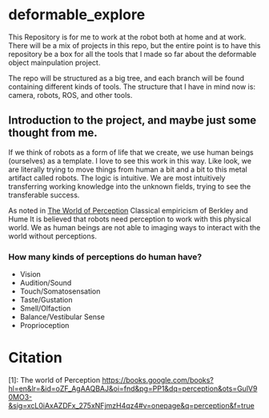# deformable_explore
This Repository is for me to work at the robot both at home and at work.
There will be a mix of projects in this repo, but the entire point is to have this repository be a box for all the tools that I made so far about the deformable object mainpulation project. 

The repo will be structured as a big tree, and each branch will be found containing different kinds of tools. The structure that I have in mind now is: camera, robots, ROS, and other tools.

## Introduction to the project, and maybe just some thought from me.
If we think of robots as a form of life that we create, we use human beings (ourselves) as a template. I love to see this work in this way. Like look, we are literally trying to move things from human a bit and a bit to this metal artifact called robots. The logic is intuitive. We are most intuitively transferring working knowledge into the unknown fields, trying to see the transferable success. 

As noted in [The World of Perception](1) Classical empiricism of Berkley and Hume  It is believed that robots need perception to work with this physical world. We as human beings are not able to imaging ways to interact with the world without perceptions. 

### How many kinds of perceptions do human have? 
+ Vision 
+ Audition/Sound
+ Touch/Somatosensation
+ Taste/Gustation
+ Smell/Olfaction
+ Balance/Vestibular Sense
+ Proprioception


# Citation
[1]: The world of Perception https://books.google.com/books?hl=en&lr=&id=oZF_AgAAQBAJ&oi=fnd&pg=PP1&dq=perception&ots=GulV90MO3-&sig=xcL0iAxAZDFx_275xNFjmzH4qz4#v=onepage&q=perception&f=true